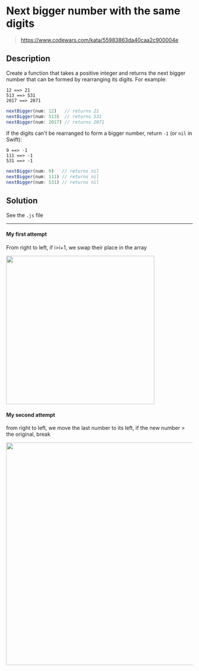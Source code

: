 # Next bigger number with the same digits

> https://www.codewars.com/kata/55983863da40caa2c900004e

## Description

Create a function that takes a positive integer and returns the next bigger number that can be formed by rearranging its digits. For example:

```
12 ==> 21
513 ==> 531
2017 ==> 2071
```

```javascript
nextBigger(num: 12)   // returns 21
nextBigger(num: 513)  // returns 531
nextBigger(num: 2017) // returns 2071
```

If the digits can't be rearranged to form a bigger number, return `-1` (or `nil` in Swift):

```
9 ==> -1
111 ==> -1
531 ==> -1
```

```javascript
nextBigger(num: 9)   // returns nil
nextBigger(num: 111) // returns nil
nextBigger(num: 531) // returns nil
```

## Solution

See the `.js` file

---

#### My first attempt

From right to left, if i>i+1, we swap their place in the array

<img width="400" src="https://img001.prntscr.com/file/img001/CLyY5mIcTrSnRY3ee7FcTg.jpeg">

#### My second attempt

from right to left, we move the last number to its left, if the new number > the original, break

<img width="600" src="https://img001.prntscr.com/file/img001/lkoXWJGtSlys0J5ohIJNnQ.jpeg">
